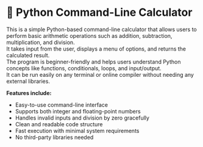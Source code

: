 # 🧮 Python Command-Line Calculator

This is a simple Python-based command-line calculator that allows users to perform basic arithmetic operations such as addition, subtraction, multiplication, and division.  
It takes input from the user, displays a menu of options, and returns the calculated result.  
The program is beginner-friendly and helps users understand Python concepts like functions, conditionals, loops, and input/output.  
It can be run easily on any terminal or online compiler without needing any external libraries.

**Features include:**  
- Easy-to-use command-line interface  
- Supports both integer and floating-point numbers  
- Handles invalid inputs and division by zero gracefully  
- Clean and readable code structure  
- Fast execution with minimal system requirements  
- No third-party libraries needed  
